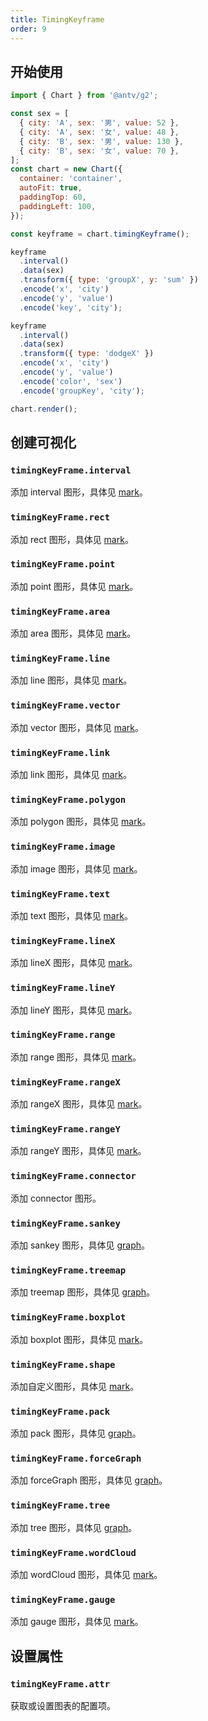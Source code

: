 ```yaml
---
title: TimingKeyframe
order: 9
---
```


## 开始使用

```js
import { Chart } from '@antv/g2';

const sex = [
  { city: 'A', sex: '男', value: 52 },
  { city: 'A', sex: '女', value: 48 },
  { city: 'B', sex: '男', value: 130 },
  { city: 'B', sex: '女', value: 70 },
];
const chart = new Chart({
  container: 'container',
  autoFit: true,
  paddingTop: 60,
  paddingLeft: 100,
});

const keyframe = chart.timingKeyframe();

keyframe
  .interval()
  .data(sex)
  .transform({ type: 'groupX', y: 'sum' })
  .encode('x', 'city')
  .encode('y', 'value')
  .encode('key', 'city');

keyframe
  .interval()
  .data(sex)
  .transform({ type: 'dodgeX' })
  .encode('x', 'city')
  .encode('y', 'value')
  .encode('color', 'sex')
  .encode('groupKey', 'city');

chart.render();
```

## 创建可视化

### `timingKeyFrame.interval`

添加 interval 图形，具体见 [mark](/spec/mark/interval)。

### `timingKeyFrame.rect`

添加 rect 图形，具体见 [mark](/spec/mark/rect)。

### `timingKeyFrame.point`

添加 point 图形，具体见 [mark](/spec/mark/point)。

### `timingKeyFrame.area`

添加 area 图形，具体见 [mark](/spec/mark/area)。

### `timingKeyFrame.line`

添加 line 图形，具体见 [mark](/spec/mark/line)。

### `timingKeyFrame.vector`

添加 vector 图形，具体见 [mark](/spec/mark/vector)。

### `timingKeyFrame.link`

添加 link 图形，具体见 [mark](/spec/mark/link)。

### `timingKeyFrame.polygon`

添加 polygon 图形，具体见 [mark](/spec/mark/polygon)。

### `timingKeyFrame.image`

添加 image 图形，具体见 [mark](/spec/mark/image)。

### `timingKeyFrame.text`

添加 text 图形，具体见 [mark](/spec/mark/text)。

### `timingKeyFrame.lineX`

添加 lineX 图形，具体见 [mark](/spec/mark/line-x)。

### `timingKeyFrame.lineY`

添加 lineY 图形，具体见 [mark](/spec/mark/line-y)。

### `timingKeyFrame.range`

添加 range 图形，具体见 [mark](/spec/mark/range)。

### `timingKeyFrame.rangeX`

添加 rangeX 图形，具体见 [mark](/spec/mark/range-x)。

### `timingKeyFrame.rangeY`

添加 rangeY 图形，具体见 [mark](/spec/mark/range-y)。

### `timingKeyFrame.connector`

添加 connector 图形。

### `timingKeyFrame.sankey`

添加 sankey 图形，具体见 [graph](/spec/graph/sankey)。

### `timingKeyFrame.treemap`

添加 treemap 图形，具体见 [graph](/spec/graph/treemap)。

### `timingKeyFrame.boxplot`

添加 boxplot 图形，具体见 [mark](/spec/mark/boxplot)。

### `timingKeyFrame.shape`

添加自定义图形，具体见 [mark](/spec/mark/shape)。

### `timingKeyFrame.pack`

添加 pack 图形，具体见 [graph](/spec/graph/pack)。

### `timingKeyFrame.forceGraph`

添加 forceGraph 图形，具体见 [graph](/spec/graph/force-graph)。

### `timingKeyFrame.tree`

添加 tree 图形，具体见 [graph](/spec/graph/tree)。

### `timingKeyFrame.wordCloud`

添加 wordCloud 图形，具体见 [mark](/spec/mark/wordcloud)。

### `timingKeyFrame.gauge`

添加 gauge 图形，具体见 [mark](/spec/mark/gauge)。

## 设置属性

### `timingKeyFrame.attr`

获取或设置图表的配置项。
